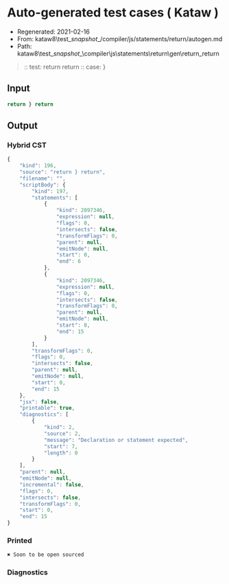 # Auto-generated test cases ( Kataw )
- Regenerated: 2021-02-16
- From: kataw8\test\__snapshot__/compiler/js/statements/return/autogen.md
- Path: kataw8\test\__snapshot__\compiler\js\statements\return\gen\return_return
> :: test: return return
> :: case: }
## Input

`````js
return } return
`````

## Output


### Hybrid CST


```javascript
{
    "kind": 196,
    "source": "return } return",
    "filename": "",
    "scriptBody": {
        "kind": 197,
        "statements": [
            {
                "kind": 2097346,
                "expression": null,
                "flags": 0,
                "intersects": false,
                "transformFlags": 0,
                "parent": null,
                "emitNode": null,
                "start": 0,
                "end": 6
            },
            {
                "kind": 2097346,
                "expression": null,
                "flags": 0,
                "intersects": false,
                "transformFlags": 0,
                "parent": null,
                "emitNode": null,
                "start": 8,
                "end": 15
            }
        ],
        "transformFlags": 0,
        "flags": 0,
        "intersects": false,
        "parent": null,
        "emitNode": null,
        "start": 0,
        "end": 15
    },
    "jsx": false,
    "printable": true,
    "diagnostics": [
        {
            "kind": 2,
            "source": 2,
            "message": "Declaration or statement expected",
            "start": 7,
            "length": 0
        }
    ],
    "parent": null,
    "emitNode": null,
    "incremental": false,
    "flags": 0,
    "intersects": false,
    "transformFlags": 0,
    "start": 0,
    "end": 15
}
```

### Printed


```javascript
✖ Soon to be open sourced
```

### Diagnostics


```javascript

```

